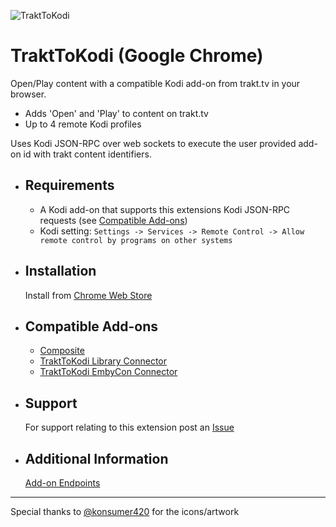 ![TraktToKodi](images/icon_128.png)
# TraktToKodi (Google Chrome)

Open/Play content with a compatible Kodi add-on from trakt.tv in your browser.

- Adds 'Open' and 'Play' to content on trakt.tv
- Up to 4 remote Kodi profiles

Uses Kodi JSON-RPC over web sockets to execute the user provided add-on id with trakt content identifiers.


- Requirements
    -
    
    - A Kodi add-on that supports this extensions Kodi JSON-RPC requests \(see [Compatible Add-ons](#compatible-add-ons)\)
    - Kodi setting: `Settings -> Services -> Remote Control -> Allow remote control by programs on other systems`

- Installation
    -

    Install from [Chrome Web Store](https://chrome.google.com/webstore/detail/trakttokodi/jongfgkokmlpdekeljpegeldjofbageo)

- Compatible Add-ons
	-
	
	* [Composite](https://github.com/anxdpanic/plugin.video.composite_for_plex#composite)
	* [TraktToKodi Library Connector](https://github.com/anxdpanic/script.trakttokodi.libconn#trakttokodi-library-connector)
	* [TraktToKodi EmbyCon Connector](https://github.com/anxdpanic/script.trakttokodi.embycon#trakttokodi-embycon-connector)

- Support
    -

    For support relating to this extension post an [Issue](https://github.com/anxdpanic/TraktToKodi-Extension/issues)

- Additional Information
    -

    [Add-on Endpoints](https://github.com/anxdpanic/TraktToKodi-Extension/wiki/Addon-Endpoints)

---

Special thanks to [@konsumer420](https://twitter.com/konsumer420) for the icons/artwork
